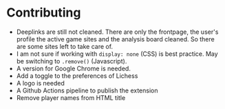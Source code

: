 # Contributing

* Deeplinks are still not cleaned. There are only the frontpage, the user's profile the active game sites and the analysis board cleaned. So there are some sites left to take care of.
* I am not sure if working with `display: none` (CSS) is best practice. May be switching to `.remove()` (Javascript).
* A version for Google Chrome is needed.
* Add a toggle to the preferences of Lichess
* A logo is needed
* A Github Actions pipeline to publish the extension
* Remove player names from HTML title
